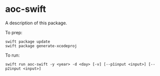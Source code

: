 # aoc-swift

A description of this package.

To prep:
```
swift package update
swift package generate-xcodeproj
```

To run:
```
swift run aoc-swift -y <year> -d <day> [-v] [--p1input <input>] [--p2input <input>]
```
